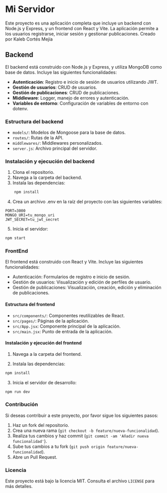 # Mi Servidor

Este proyecto es una aplicación completa que incluye un backend con Node.js y Express, y un frontend con React y Vite. La aplicación permite a los usuarios registrarse, iniciar sesión y gestionar publicaciones. Creado por Kaleb Cortés Mejía

## Backend

El backend está construido con Node.js y Express, y utiliza MongoDB como base de datos. Incluye las siguientes funcionalidades:

- **Autenticación**: Registro e inicio de sesión de usuarios utilizando JWT.
- **Gestión de usuarios**: CRUD de usuarios.
- **Gestión de publicaciones**: CRUD de publicaciones.
- **Middleware**: Logger, manejo de errores y autenticación.
- **Variables de entorno**: Configuración de variables de entorno con dotenv.

### Estructura del backend

- `models/`: Modelos de Mongoose para la base de datos.
- `routes/`: Rutas de la API.
- `middlewares/`: Middlewares personalizados.
- `server.js`: Archivo principal del servidor.

### Instalación y ejecución del backend

1. Clona el repositorio.
2. Navega a la carpeta del backend.
3. Instala las dependencias:

```sh
    npm install
```
4. Crea un archivo .env en la raíz del proyecto con las siguientes variables:

```env
PORT=3000
MONGO_URI=tu_mongo_uri
JWT_SECRET=tu_jwt_secret
```
5. Inicia el servidor:

```bash
npm start
```

### FrontEnd

El frontend está construido con React y Vite. Incluye las siguientes funcionalidades:

- Autenticación: Formularios de registro e inicio de sesión.
- Gestión de usuarios: Visualización y edición de perfiles de usuario.
- Gestión de publicaciones: Visualización, creación, edición y eliminación de publicaciones.

#### Estructura del frontend

- ``src/components/``: Componentes reutilizables de React.
- ``src/pages/``: Páginas de la aplicación.
- ``src/App.jsx``: Componente principal de la aplicación.
- ``src/main.jsx``: Punto de entrada de la aplicación.


#### Instalación y ejecución del frontend

1. Navega a la carpeta del frontend.

2. Instala las dependencias:
```sh
npm install
```

3. Inicia el servidor de desarrollo:
```bash
npm run dev
```

### Contribución

Si deseas contribuir a este proyecto, por favor sigue los siguientes pasos:

1. Haz un fork del repositorio.
2. Crea una nueva rama (``git checkout -b feature/nueva-funcionalidad``).
3. Realiza tus cambios y haz commit (``git commit -am 'Añadir nueva funcionalidad'``).
4. Sube tus cambios a tu fork (``git push origin feature/nueva-funcionalidad``).
5. Abre un Pull Request.


### Licencia

Este proyecto está bajo la licencia MIT. Consulta el archivo ``LICENSE`` para más detalles.